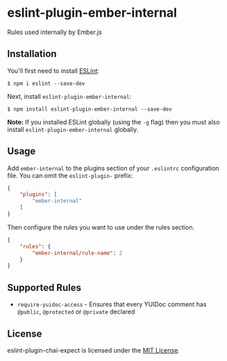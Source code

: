 # eslint-plugin-ember-internal

Rules used internally by Ember.js


## Installation

You'll first need to install [ESLint](http://eslint.org):

```
$ npm i eslint --save-dev
```

Next, install `eslint-plugin-ember-internal`:

```
$ npm install eslint-plugin-ember-internal --save-dev
```

**Note:** If you installed ESLint globally (using the `-g` flag) then you must also install `eslint-plugin-ember-internal` globally.


## Usage

Add `ember-internal` to the plugins section of your `.eslintrc` configuration file. You can omit the `eslint-plugin-` prefix:

```json
{
    "plugins": [
        "ember-internal"
    ]
}
```


Then configure the rules you want to use under the rules section.

```json
{
    "rules": {
        "ember-internal/rule-name": 2
    }
}
```


## Supported Rules

- `require-yuidoc-access` - Ensures that every YUIDoc comment has `@public`, `@protected` or `@private` declared


## License

eslint-plugin-chai-expect is licensed under the [MIT License](LICENSE).
